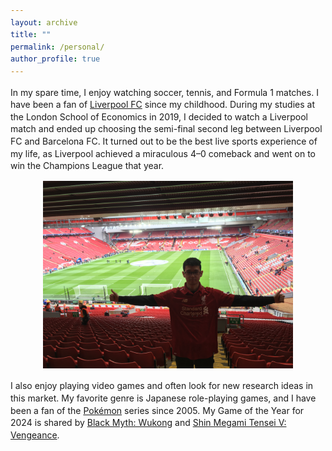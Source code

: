 ```yaml
---
layout: archive
title: ""
permalink: /personal/
author_profile: true
---
```


<style>
  body {
    line-height: 1.4; /* Adjust line spacing */
  }

  p, li {
    font-size: 1em; /* Font size for regular text */
  }

  .coauthors, .subcontent {
    font-size: 0.9em; /* Customize specific classes if needed */
  }

  .abstract {
    display: none; /* Hide the abstract by default */
    text-align: justify; /* Justify text for better readability */
    margin-top: 5px;
  }

  h2, h3 {
    margin-top: 1.5em; /* Increase space above headings */
  }

  /* Indent subcontents and add bullet points for them */
  ul.subcontent {
    list-style-type: circle; /* Set bullet points to circles for subcontent */
    margin-left: 10px; /* Indent subcontents */
    padding-left: 10px; /* Reduce padding for subcontent */
  }

  .toggle-link {
    color: #007bff;
    text-decoration: underline;
    cursor: pointer;
    font-size: 0.9em;
  }

  /* Divider between each paper */
  .underline {
    display: block;
    margin: 20px 0;
    border-bottom: 1px solid #ddd;
  }
</style>

<script>
  function toggleAbstract(id) {
    var abstract = document.getElementById(id);
    if (abstract.style.display === "none" || abstract.style.display === "") {
      abstract.style.display = "block";
    } else {
      abstract.style.display = "none";
    }
  }
</script>

In my spare time, I enjoy watching soccer, tennis, and Formula 1 matches. I have been a fan of [Liverpool FC](https://www.liverpoolfc.com) since my childhood. During my studies at the London School of Economics in 2019, I decided to watch a Liverpool match and ended up choosing the semi-final second leg between Liverpool FC and Barcelona FC. It turned out to be the best live sports experience of my life, as Liverpool achieved a miraculous 4–0 comeback and went on to win the Champions League that year.

<p align="center">
  <img 
    src="/images/personal_photo.JPG" 
    alt="Liverpool Live" 
    title="My experience at Anfield" 
    width="400"
/>
</p>

I also enjoy playing video games and often look for new research ideas in this market. My favorite genre is Japanese role-playing games, and I have been a fan of the [Pokémon](https://en.wikipedia.org/wiki/Pokémon) series since 2005. My Game of the Year for 2024 is shared by [Black Myth: Wukong](https://en.wikipedia.org/wiki/Black_Myth:_Wukong) and [Shin Megami Tensei V: Vengeance](https://en.wikipedia.org/wiki/Shin_Megami_Tensei_V).
